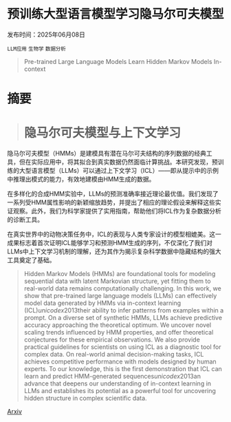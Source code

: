 # 预训练大型语言模型学习隐马尔可夫模型

发布时间：2025年06月08日

`LLM应用` `生物学` `数据分析`

> Pre-trained Large Language Models Learn Hidden Markov Models In-context

# 摘要

> # 隐马尔可夫模型与上下文学习

隐马尔可夫模型（HMMs）是建模具有潜在马尔可夫结构的序列数据的经典工具，但在实际应用中，将其拟合到真实数据仍然面临计算挑战。本研究发现，预训练的大型语言模型（LLMs）可以通过上下文学习（ICL）——即从提示中的示例中推理出模式的能力，有效地建模由HMM生成的数据。

在多样化的合成HMM实验中，LLMs的预测准确率接近理论最优值。我们发现了一系列受HMM属性影响的新颖缩放趋势，并提出了相应的理论假设来解释这些实证观察。此外，我们为科学家提供了实用指南，帮助他们将ICL作为复杂数据分析的诊断工具。

在真实世界中的动物决策任务中，ICL的表现与人类专家设计的模型相媲美。这一成果标志着首次证明ICL能够学习和预测HMM生成的序列，不仅深化了我们对LLMs中上下文学习机制的理解，还为其作为揭示复杂科学数据中隐藏结构的强大工具奠定了基础。


> Hidden Markov Models (HMMs) are foundational tools for modeling sequential data with latent Markovian structure, yet fitting them to real-world data remains computationally challenging. In this work, we show that pre-trained large language models (LLMs) can effectively model data generated by HMMs via in-context learning (ICL)$unicode{x2013}$their ability to infer patterns from examples within a prompt. On a diverse set of synthetic HMMs, LLMs achieve predictive accuracy approaching the theoretical optimum. We uncover novel scaling trends influenced by HMM properties, and offer theoretical conjectures for these empirical observations. We also provide practical guidelines for scientists on using ICL as a diagnostic tool for complex data. On real-world animal decision-making tasks, ICL achieves competitive performance with models designed by human experts. To our knowledge, this is the first demonstration that ICL can learn and predict HMM-generated sequences$unicode{x2013}$an advance that deepens our understanding of in-context learning in LLMs and establishes its potential as a powerful tool for uncovering hidden structure in complex scientific data.

[Arxiv](https://arxiv.org/abs/2506.07298)
